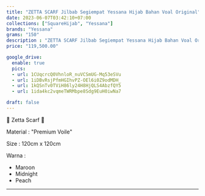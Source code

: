 ```yaml
---
title: "ZETTA SCARF Jilbab Segiempat Yessana Hijab Bahan Voal Original"
date: 2023-06-07T03:42:10+07:00
collections: ["SquareHijab", "Yessana"]
brands: "Yessana"
grams: "150"
description : "ZETTA SCARF Jilbab Segiempat Yessana Hijab Bahan Voal Original"
price: "119,500.00"

google_drive:
  enable: true
  pics:
  - url: 1CUqcrcQ0VhnloR_nuVCSmUG-Mq53eSVu
  - url: 1iDBvRsjPfmHGIhvPZ-OEl6i0Z9odMDH_
  - url: 1kQSnTv0TViH86ly24H8HjQLS4AbzfQY5
  - url: 1ida4kc2vqmeTWRMbpe8Sdg9EuH0iwNa7

draft: false
---
```


🌸 Zetta Scarf 🌸

Material :
"Premium Voile"

Size :
120cm x 120cm

Warna :
- Maroon
- Midnight
- Peach

---  
